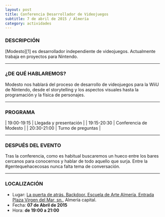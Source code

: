 ```yaml
---
layout: post
title: Conferencia Desarrollador de Videojuegos
subtitle: 7 de abril de 2015 / Almería
category: actividades
---
```


### DESCRIPCIÓN

[Modesto][1] es desarrollador independiente de videojuegos. Actualmente trabaja en proyectos para Nintendo.

---

### ¿DE QUÉ HABLAREMOS?

Modesto nos hablará del proceso de desarrollo de videojuegos para la WiiU de Nintendo, desde el storytelling y los aspectos visuales hasta la programación y la física de personajes.

---

### PROGRAMA

| 19:00-19:15 | Llegada y presentación |
| 19:15-20:30 | Conferencia de Modesto |
| 20:30-21:00 | Turno de preguntas |

---

### DESPUÉS DEL EVENTO

Tras la conferencia, como es habitual buscaremos un hueco entre los bares cercanos para conocernos y hablar de todo aquello que surja. Entre la #gentequehacecosas nunca falta tema de conversación.

---

### LOCALIZACIÓN

* Lugar: [La puerta de atrás. Backdoor. Escuela de Arte Almería, Entrada Plaza Virgen del Mar, sn.](https://www.google.es/maps/place/Escuela+de+Artes+de+Almer%C3%ADa/@36.837113,-2.464277,17z/data=!3m1!4b1!4m2!3m1!1s0xd707603e0535443:0xdd0b68a46298cf4?hl=es), Almería capital.
* Fecha: **07 de Abril de 2015**
* Hora: **de 19:00 a 21:00**
